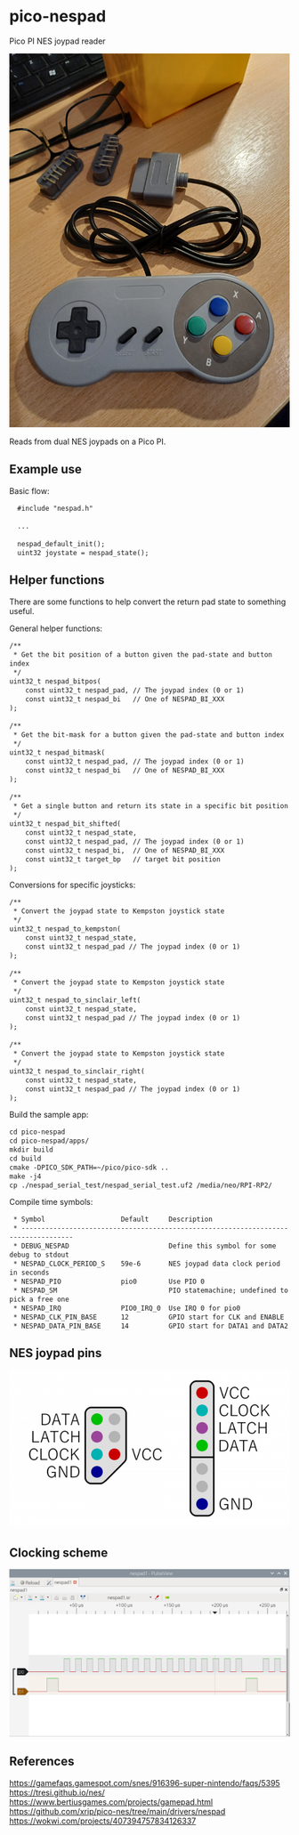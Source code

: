 # pico-nespad
Pico PI NES joypad reader

![image](docs/nes_joypad.jpg)

Reads from dual NES joypads on a Pico PI.

## Example use
Basic flow:
```
  #include "nespad.h"

  ...

  nespad_default_init();
  uint32 joystate = nespad_state();
```

## Helper functions
There are some functions to help convert the return pad state to something useful.

General helper functions:
```
/**
 * Get the bit position of a button given the pad-state and button index
 */
uint32_t nespad_bitpos(
    const uint32_t nespad_pad, // The joypad index (0 or 1)
    const uint32_t nespad_bi   // One of NESPAD_BI_XXX
);

/**
 * Get the bit-mask for a button given the pad-state and button index
 */
uint32_t nespad_bitmask(
    const uint32_t nespad_pad, // The joypad index (0 or 1)
    const uint32_t nespad_bi   // One of NESPAD_BI_XXX
);

/**
 * Get a single button and return its state in a specific bit position
 */
uint32_t nespad_bit_shifted(
    const uint32_t nespad_state,
    const uint32_t nespad_pad, // The joypad index (0 or 1)
    const uint32_t nespad_bi,  // One of NESPAD_BI_XXX
    const uint32_t target_bp   // target bit position
);
```

Conversions for specific joysticks:
```
/**
 * Convert the joypad state to Kempston joystick state
 */
uint32_t nespad_to_kempston(
    const uint32_t nespad_state,
    const uint32_t nespad_pad // The joypad index (0 or 1)   
);

/**
 * Convert the joypad state to Kempston joystick state
 */
uint32_t nespad_to_sinclair_left(
    const uint32_t nespad_state,
    const uint32_t nespad_pad // The joypad index (0 or 1)   
);

/**
 * Convert the joypad state to Kempston joystick state
 */
uint32_t nespad_to_sinclair_right(
    const uint32_t nespad_state,
    const uint32_t nespad_pad // The joypad index (0 or 1)   
);
```

Build the sample app:
```
cd pico-nespad
cd pico-nespad/apps/
mkdir build
cd build
cmake -DPICO_SDK_PATH=~/pico/pico-sdk ..
make -j4
cp ./nespad_serial_test/nespad_serial_test.uf2 /media/neo/RPI-RP2/
```

Compile time symbols:
```
 * Symbol                   Default     Description
 * -----------------------------------------------------------------------------------
 * DEBUG_NESPAD                         Define this symbol for some debug to stdout
 * NESPAD_CLOCK_PERIOD_S    59e-6       NES joypad data clock period in seconds
 * NESPAD_PIO               pio0        Use PIO 0
 * NESPAD_SM                            PIO statemachine; undefined to pick a free one
 * NESPAD_IRQ               PIO0_IRQ_0  Use IRQ 0 for pio0
 * NESPAD_CLK_PIN_BASE      12          GPIO start for CLK and ENABLE
 * NESPAD_DATA_PIN_BASE     14          GPIO start for DATA1 and DATA2
```
## NES joypad pins

![image](docs/nes_joypad_pins.png)

## Clocking scheme

![image](docs/nes_joypad_clocks.png)

## References
https://gamefaqs.gamespot.com/snes/916396-super-nintendo/faqs/5395<br/>
https://tresi.github.io/nes/<br/>
https://www.bertiusgames.com/projects/gamepad.html<br/>
https://github.com/xrip/pico-nes/tree/main/drivers/nespad<br/>
https://wokwi.com/projects/407394757834126337<br/>

